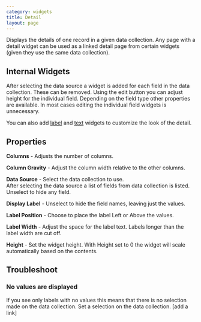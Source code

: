 ```yaml
---
category: widgets
title: Detail
layout: page
---
```

Displays the details of one record in a given data collection. Any page with a detail widget can be used as a linked detail page from certain widgets (given they use the same data collection).

## Internal Widgets

After selecting the data source a widget is added for each field in the data collection. These can be removed. Using the edit button you can adjust height for the individual field. Depending on the field type other properties are available. In most cases editing the individual field widgets is unnecessary.

You can also add [label](../label/Label.md) and [text](../text/Text.md) widgets to customize the look of the detail.

## Properties

**Columns** - Adjusts the number of columns.

**Column Gravity** - Adjust the column width relative to the other columns.

**Data Source** - Select the data collection to use.\
After selecting the data source a list of fields from data collection is listed. Unselect to hide any field.

**Display Label** - Unselect to hide the field names, leaving just the values.

**Label Position** - Choose to place the label Left or Above the values.

**Label Width** - Adjust the space for the label text. Labels longer than the label width are cut off.

**Height** - Set the widget height. With Height set to 0 the widget will scale automatically based on the contents.

## Troubleshoot

### No values are displayed

If you see only labels with no values this means that there is no selection made on the data collection. Set a selection on the data collection. [add a link]
